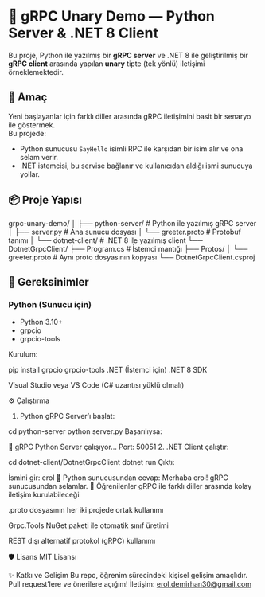# 🚀 gRPC Unary Demo — Python Server & .NET 8 Client

Bu proje, Python ile yazılmış bir **gRPC server** ve .NET 8 ile geliştirilmiş bir **gRPC client** arasında yapılan **unary** tipte (tek yönlü) iletişimi örneklemektedir.

## 🎯 Amaç

Yeni başlayanlar için farklı diller arasında gRPC iletişimini basit bir senaryo ile göstermek.  
Bu projede:  
- Python sunucusu `SayHello` isimli RPC ile karşıdan bir isim alır ve ona selam verir.  
- .NET istemcisi, bu servise bağlanır ve kullanıcıdan aldığı ismi sunucuya yollar.  

## 📦 Proje Yapısı

grpc-unary-demo/
│
├── python-server/ # Python ile yazılmış gRPC server
│ ├── server.py # Ana sunucu dosyası
│ └── greeter.proto # Protobuf tanımı
│
└── dotnet-client/ # .NET 8 ile yazılmış client
└── DotnetGrpcClient/
├── Program.cs # İstemci mantığı
├── Protos/
│ └── greeter.proto # Aynı proto dosyasının kopyası
└── DotnetGrpcClient.csproj

## 🔧 Gereksinimler

### Python (Sunucu için)
- Python 3.10+
- grpcio
- grpcio-tools

Kurulum:

pip install grpcio grpcio-tools
.NET (İstemci için)
.NET 8 SDK

Visual Studio veya VS Code (C# uzantısı yüklü olmalı)

⚙️ Çalıştırma
1. Python gRPC Server’ı başlat:

cd python-server
python server.py
Başarılıysa:


🚀 gRPC Python Server çalışıyor... Port: 50051
2. .NET Client çalıştır:

cd dotnet-client/DotnetGrpcClient
dotnet run
Çıktı:

İsmini gir: erol
🚀 Python sunucusundan cevap: Merhaba erol! gRPC sunucusundan selamlar.
🧠 Öğrenilenler
gRPC ile farklı diller arasında kolay iletişim kurulabileceği

.proto dosyasının her iki projede ortak kullanımı

Grpc.Tools NuGet paketi ile otomatik sınıf üretimi

REST dışı alternatif protokol (gRPC) kullanımı

🛡️ Lisans
MIT Lisansı

✨ Katkı ve Gelişim
Bu repo, öğrenim sürecindeki kişisel gelişim amaçlıdır.
Pull request’lere ve önerilere açığım!
İletişim: erol.demirhan30@gmail.com
